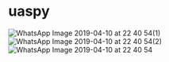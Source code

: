 # uaspy

![WhatsApp Image 2019-04-10 at 22 40 54(1)](https://user-images.githubusercontent.com/46746119/55893121-de7cc980-5be1-11e9-974e-2da27d1f39f9.jpeg)
![WhatsApp Image 2019-04-10 at 22 40 54(2)](https://user-images.githubusercontent.com/46746119/55893123-df156000-5be1-11e9-8c05-36315ee137da.jpeg)
![WhatsApp Image 2019-04-10 at 22 40 54](https://user-images.githubusercontent.com/46746119/55893125-dfadf680-5be1-11e9-9f01-74d76f2cf786.jpeg)
